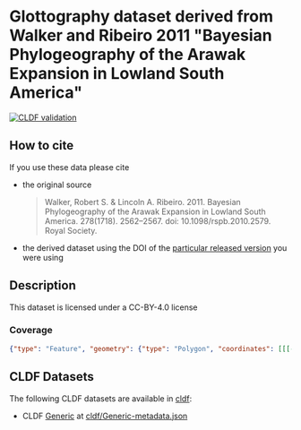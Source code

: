 # Glottography dataset derived from Walker and Ribeiro 2011 "Bayesian Phylogeography of the Arawak Expansion in Lowland South America"

[![CLDF validation](https://github.com/Glottography/walker2011bayesian/workflows/CLDF-validation/badge.svg)](https://github.com/Glottography/walker2011bayesian/actions?query=workflow%3ACLDF-validation)

## How to cite

If you use these data please cite
- the original source
  > Walker, Robert S. & Lincoln A. Ribeiro. 2011. Bayesian Phylogeography of the Arawak Expansion in Lowland South America. 278(1718). 2562–2567. doi: 10.1098/rspb.2010.2579. Royal Society.
- the derived dataset using the DOI of the [particular released version](../../releases/) you were using

## Description


This dataset is licensed under a CC-BY-4.0 license




### Coverage

```geojson
{"type": "Feature", "geometry": {"type": "Polygon", "coordinates": [[[-75.9, -22.3], [-75.9, 12.5], [-50.1, 12.5], [-50.1, -22.3], [-75.9, -22.3]]]}}
```


## CLDF Datasets

The following CLDF datasets are available in [cldf](cldf):

- CLDF [Generic](https://github.com/cldf/cldf/tree/master/modules/Generic) at [cldf/Generic-metadata.json](cldf/Generic-metadata.json)